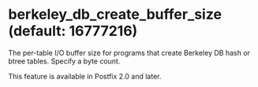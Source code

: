 # berkeley_db_create_buffer_size (default: 16777216)

The per-table I/O buffer size for programs that create Berkeley DB
hash or btree tables. Specify a byte count.




This feature is available in Postfix 2.0 and later.



